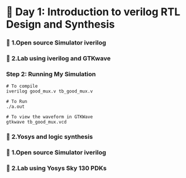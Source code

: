 

# 🚀 Day 1: Introduction to verilog RTL Design and Synthesis

### 🧠 **1.Open source Simulator iverilog**



### 🧠 **2.Lab using iverilog and GTKwave**

### Step 2: Running My Simulation
```shell
# To compile
iverilog good_mux.v tb_good_mux.v

# To Run
./a.out

# To view the waveform in GTKWave
gtkwave tb_good_mux.vcd
```



### 🧠 **2.Yosys and logic synthesis**

### 🧠 **1.Open source Simulator iverilog**

### 🧠 **2.Lab using Yosys Sky 130 PDKs**

